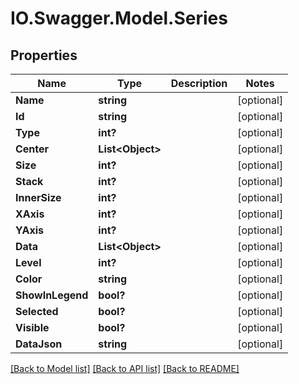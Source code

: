 # IO.Swagger.Model.Series
## Properties

Name | Type | Description | Notes
------------ | ------------- | ------------- | -------------
**Name** | **string** |  | [optional] 
**Id** | **string** |  | [optional] 
**Type** | **int?** |  | [optional] 
**Center** | **List&lt;Object&gt;** |  | [optional] 
**Size** | **int?** |  | [optional] 
**Stack** | **int?** |  | [optional] 
**InnerSize** | **int?** |  | [optional] 
**XAxis** | **int?** |  | [optional] 
**YAxis** | **int?** |  | [optional] 
**Data** | **List&lt;Object&gt;** |  | [optional] 
**Level** | **int?** |  | [optional] 
**Color** | **string** |  | [optional] 
**ShowInLegend** | **bool?** |  | [optional] 
**Selected** | **bool?** |  | [optional] 
**Visible** | **bool?** |  | [optional] 
**DataJson** | **string** |  | [optional] 

[[Back to Model list]](../README.md#documentation-for-models) [[Back to API list]](../README.md#documentation-for-api-endpoints) [[Back to README]](../README.md)

